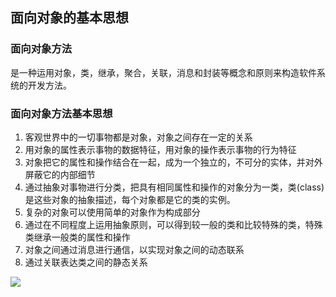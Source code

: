 ## 面向对象的基本思想 ##
### 面向对象方法 ###
是一种运用对象，类，继承，聚合，关联，消息和封装等概念和原则来构造软件系统的开发方法。
### 面向对象方法基本思想 ###
1. 客观世界中的一切事物都是对象，对象之间存在一定的关系
2. 用对象的属性表示事物的数据特征，用对象的操作表示事物的行为特征
3. 对象把它的属性和操作结合在一起，成为一个独立的，不可分的实体，并对外屏蔽它的内部细节
4. 通过抽象对事物进行分类，把具有相同属性和操作的对象分为一类，类(class)是这些对象的抽象描述，每个对象都是它的类的实例。
5. 复杂的对象可以使用简单的对象作为构成部分
6. 通过在不同程度上运用抽象原则，可以得到较一般的类和比较特殊的类，特殊类继承一般类的属性和操作
7. 对象之间通过消息进行通信，以实现对象之间的动态联系
8. 通过关联表达类之间的静态关系


![](http://i.imgur.com/f9pVnpE.jpg)  
